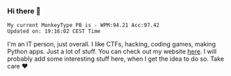 ### Hi there 👋
<!-- PB START -->
```
My current MonkeyType PB is - WPM:94.21 Acc:97.42
Updated on: 19:16:02 CEST Time
```
<!-- PB END -->
I'm an IT person, just overall. I like CTFs, hacking, coding games, making Python apps. Just a lot of stuff.
You can check out my website [here](https://skill3472.github.io/).
I will probably add some interesting stuff here, when I get the idea to do so. Take care ❤️
